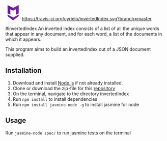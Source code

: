 ![alt text](https://github.com/adam-p/markdown-here/raw/master/src/common/images/icon48.png "Travis build for inveretdIndex")
https://travis-ci.org/cyrielo/invertedIndex.svg?branch=master

#invertedIndex
An inverted index consists of a list of all the unique words that appear in
any document, and for each word, a list of the documents in which it appears.

This program aims to build an invertedIndex out of a JSON document supplied.

## Installation
   1. Download and install [Node.js](https://nodejs.org/en/download/) if not already installed.
   2. Clone or download the zip-file for this [repository](https://github.com/cyrielo/invertedIndex.git)
   3. On the terminal, navigate to the directory invertedIndex
   4. Run ```npm install``` to install dependencies
   5. Run ```npm install jasmine-node -g``` to install jasmine for node

## Usage
   Run  ```jasmine-node spec/``` to run jasmine tests on the terminal
